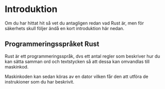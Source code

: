 # Introduktion

Om du har hittat hit så vet du antagligen redan vad Rust är, men för säkerhets
skull följer ändå en kort introduktion här nedan.

## Programmeringsspråket Rust
Rust är ett programmeringsspråk, dvs ett antal regler som beskriver hur du kan
sätta samman ord och textstycken så att dessa kan omvandlas till maskinkod.

Maskinkoden kan sedan köras av en dator vilken får den att utföra de
instrukioner som du har beskrivit.
